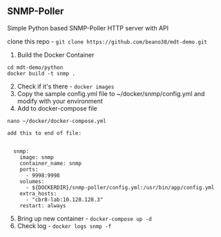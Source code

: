 ## SNMP-Poller
Simple Python based SNMP-Poller HTTP server with API

clone this repo - `git clone https://github.com/beano38/mdt-demo.git`


1. Build the Docker Container
```
cd mdt-demo/python
docker build -t snmp .
```
2. Check if it's there - `docker images`
3. Copy the sample config.yml file to ~/docker/snmp/config.yml and modify with your environment
4. Add to docker-compose file 
```
nano ~/docker/docker-compose.yml

add this to end of file:


  snmp:
    image: snmp
    container_name: snmp
    ports:
      - 9998:9998
    volumes:
      - ${DOCKERDIR}/snmp-poller/config.yml:/usr/bin/app/config.yml
    extra_hosts:
      - "cbr8-lab:10.128.128.3"
    restart: always

```
5. Bring up new container - `docker-compose up -d`
6. Check log - `docker logs snmp -f`

